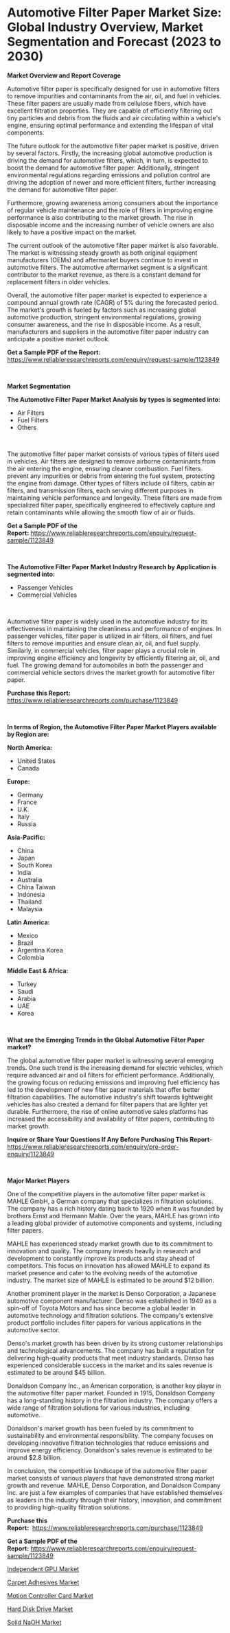 <p><h1>Automotive Filter Paper Market Size: Global Industry Overview, Market Segmentation and Forecast (2023 to 2030)</h1></p><p><strong>Market Overview and Report Coverage</strong></p>
<p><p>Automotive filter paper is specifically designed for use in automotive filters to remove impurities and contaminants from the air, oil, and fuel in vehicles. These filter papers are usually made from cellulose fibers, which have excellent filtration properties. They are capable of efficiently filtering out tiny particles and debris from the fluids and air circulating within a vehicle's engine, ensuring optimal performance and extending the lifespan of vital components.</p><p>The future outlook for the automotive filter paper market is positive, driven by several factors. Firstly, the increasing global automotive production is driving the demand for automotive filters, which, in turn, is expected to boost the demand for automotive filter paper. Additionally, stringent environmental regulations regarding emissions and pollution control are driving the adoption of newer and more efficient filters, further increasing the demand for automotive filter paper.</p><p>Furthermore, growing awareness among consumers about the importance of regular vehicle maintenance and the role of filters in improving engine performance is also contributing to the market growth. The rise in disposable income and the increasing number of vehicle owners are also likely to have a positive impact on the market.</p><p>The current outlook of the automotive filter paper market is also favorable. The market is witnessing steady growth as both original equipment manufacturers (OEMs) and aftermarket buyers continue to invest in automotive filters. The automotive aftermarket segment is a significant contributor to the market revenue, as there is a constant demand for replacement filters in older vehicles.</p><p>Overall, the automotive filter paper market is expected to experience a compound annual growth rate (CAGR) of 5% during the forecasted period. The market's growth is fueled by factors such as increasing global automotive production, stringent environmental regulations, growing consumer awareness, and the rise in disposable income. As a result, manufacturers and suppliers in the automotive filter paper industry can anticipate a positive market outlook.</p></p>
<p><strong>Get a Sample PDF of the Report:</strong> <a href="https://www.reliableresearchreports.com/enquiry/request-sample/1123849">https://www.reliableresearchreports.com/enquiry/request-sample/1123849</a></p>
<p>&nbsp;</p>
<p><strong>Market Segmentation</strong></p>
<p><strong>The Automotive Filter Paper Market Analysis by types is segmented into:</strong></p>
<p><ul><li>Air Filters</li><li>Fuel Filters</li><li>Others</li></ul></p>
<p>&nbsp;</p>
<p><p>The automotive filter paper market consists of various types of filters used in vehicles. Air filters are designed to remove airborne contaminants from the air entering the engine, ensuring cleaner combustion. Fuel filters prevent any impurities or debris from entering the fuel system, protecting the engine from damage. Other types of filters include oil filters, cabin air filters, and transmission filters, each serving different purposes in maintaining vehicle performance and longevity. These filters are made from specialized filter paper, specifically engineered to effectively capture and retain contaminants while allowing the smooth flow of air or fluids.</p></p>
<p><strong>Get a Sample PDF of the Report:</strong>&nbsp;<a href="https://www.reliableresearchreports.com/enquiry/request-sample/1123849">https://www.reliableresearchreports.com/enquiry/request-sample/1123849</a></p>
<p>&nbsp;</p>
<p><strong>The Automotive Filter Paper Market Industry Research by Application is segmented into:</strong></p>
<p><ul><li>Passenger Vehicles</li><li>Commercial Vehicles</li></ul></p>
<p>&nbsp;</p>
<p><p>Automotive filter paper is widely used in the automotive industry for its effectiveness in maintaining the cleanliness and performance of engines. In passenger vehicles, filter paper is utilized in air filters, oil filters, and fuel filters to remove impurities and ensure clean air, oil, and fuel supply. Similarly, in commercial vehicles, filter paper plays a crucial role in improving engine efficiency and longevity by efficiently filtering air, oil, and fuel. The growing demand for automobiles in both the passenger and commercial vehicle sectors drives the market growth for automotive filter paper.</p></p>
<p><strong>Purchase this Report:</strong>&nbsp; <a href="https://www.reliableresearchreports.com/purchase/1123849">https://www.reliableresearchreports.com/purchase/1123849</a></p>
<p>&nbsp;</p>
<p><strong>In terms of Region, the Automotive Filter Paper Market Players available by Region are:</strong></p>
<p>
    <p> <strong> North America: </strong>
        <ul>
            <li>United States</li>
            <li>Canada</li>
        </ul>
        </p> 
    <p> <strong> Europe: </strong>
        <ul>
            <li>Germany</li>
            <li>France</li>
            <li>U.K.</li>
            <li>Italy</li>
            <li>Russia</li>
        </ul>
        </p> 
    <p> <strong> Asia-Pacific: </strong>
        <ul>
            <li>China</li>
            <li>Japan</li>
            <li>South Korea</li>
            <li>India</li>
            <li>Australia</li>
            <li>China Taiwan</li>
            <li>Indonesia</li>
            <li>Thailand</li>
            <li>Malaysia</li>
        </ul>
        </p> 
    <p> <strong> Latin America: </strong>
        <ul>
            <li>Mexico</li>
            <li>Brazil</li>
            <li>Argentina Korea</li>
            <li>Colombia</li>
        </ul>
        </p> 
    <p> <strong> Middle East & Africa: </strong>
        <ul>
            <li>Turkey</li>
            <li>Saudi</li>
            <li>Arabia</li>
            <li>UAE</li>
            <li>Korea</li>
        </ul>
    </p>
    </p>
<p>&nbsp;</p>
<p><strong>What are the Emerging Trends in the Global Automotive Filter Paper market?</strong></p>
<p><p>The global automotive filter paper market is witnessing several emerging trends. One such trend is the increasing demand for electric vehicles, which require advanced air and oil filters for efficient performance. Additionally, the growing focus on reducing emissions and improving fuel efficiency has led to the development of new filter paper materials that offer better filtration capabilities. The automotive industry's shift towards lightweight vehicles has also created a demand for filter papers that are lighter yet durable. Furthermore, the rise of online automotive sales platforms has increased the accessibility and availability of filter papers, contributing to market growth.</p></p>
<p><strong>Inquire or Share Your Questions If Any Before Purchasing This Report</strong>- <a href="https://www.reliableresearchreports.com/enquiry/pre-order-enquiry/1123849">https://www.reliableresearchreports.com/enquiry/pre-order-enquiry/1123849</a></p>
<p>&nbsp;</p>
<p><strong>Major Market Players</strong></p>
<p><p>One of the competitive players in the automotive filter paper market is MAHLE GmbH, a German company that specializes in filtration solutions. The company has a rich history dating back to 1920 when it was founded by brothers Ernst and Hermann Mahle. Over the years, MAHLE has grown into a leading global provider of automotive components and systems, including filter papers.</p><p>MAHLE has experienced steady market growth due to its commitment to innovation and quality. The company invests heavily in research and development to constantly improve its products and stay ahead of competitors. This focus on innovation has allowed MAHLE to expand its market presence and cater to the evolving needs of the automotive industry. The market size of MAHLE is estimated to be around $12 billion.</p><p>Another prominent player in the market is Denso Corporation, a Japanese automotive component manufacturer. Denso was established in 1949 as a spin-off of Toyota Motors and has since become a global leader in automotive technology and filtration solutions. The company's extensive product portfolio includes filter papers for various applications in the automotive sector.</p><p>Denso's market growth has been driven by its strong customer relationships and technological advancements. The company has built a reputation for delivering high-quality products that meet industry standards. Denso has experienced considerable success in the market and its sales revenue is estimated to be around $45 billion.</p><p>Donaldson Company Inc., an American corporation, is another key player in the automotive filter paper market. Founded in 1915, Donaldson Company has a long-standing history in the filtration industry. The company offers a wide range of filtration solutions for various industries, including automotive.</p><p>Donaldson's market growth has been fueled by its commitment to sustainability and environmental responsibility. The company focuses on developing innovative filtration technologies that reduce emissions and improve energy efficiency. Donaldson's sales revenue is estimated to be around $2.8 billion.</p><p>In conclusion, the competitive landscape of the automotive filter paper market consists of various players that have demonstrated strong market growth and revenue. MAHLE, Denso Corporation, and Donaldson Company Inc. are just a few examples of companies that have established themselves as leaders in the industry through their history, innovation, and commitment to providing high-quality filtration solutions.</p></p>
<p><strong>Purchase this Report:</strong>&nbsp;&nbsp;<a href="https://www.reliableresearchreports.com/purchase/1123849">https://www.reliableresearchreports.com/purchase/1123849</a></p>
<p></p>
<p><strong>Get a Sample PDF of the Report:</strong>&nbsp;<a href="https://www.reliableresearchreports.com/enquiry/request-sample/1123849">https://www.reliableresearchreports.com/enquiry/request-sample/1123849</a></p>
<p><p><a href="https://medium.com/@scottford2001/independent-gpu-market-size-and-market-trends-complete-industry-overview-2023-to-2030-a25193de40fa">Independent GPU Market</a></p><p><a href="https://github.com/grishafomin4852/Market-Research-Report-List-1/blob/main/carpet-adhesives-market.md">Carpet Adhesives Market</a></p><p><a href="https://medium.com/@brandonramos59/motion-controller-card-market-analysis-its-cagr-market-segmentation-and-global-industry-overview-45520f279d5d">Motion Controller Card Market</a></p><p><a href="https://medium.com/@christopherbennett19/hard-disk-drive-market-analysis-and-sze-forecasted-for-period-from-2023-to-2030-682b077cfc6a">Hard Disk Drive Market</a></p><p><a href="https://github.com/abbypearson7765/Market-Research-Report-List-1/blob/main/solid-naoh-market.md">Solid NaOH Market</a></p></p>